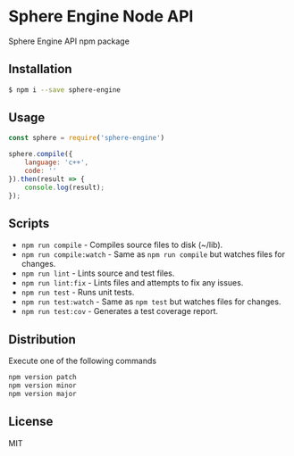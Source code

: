 # Sphere Engine Node API
Sphere Engine API npm package

## Installation
```bash
$ npm i --save sphere-engine
```

## Usage
```javascript
const sphere = require('sphere-engine')

sphere.compile({
    language: 'c++',
    code: ''
}).then(result => {
    console.log(result);
});
```

## Scripts
* `npm run compile` - Compiles source files to disk (~/lib).
* `npm run compile:watch` - Same as `npm run compile` but watches files for changes.
* `npm run lint` - Lints source and test files.
* `npm run lint:fix` - Lints files and attempts to fix any issues.
* `npm run test` - Runs unit tests.
* `npm run test:watch` - Same as `npm test` but watches files for changes.
* `npm run test:cov` - Generates a test coverage report.

## Distribution
Execute one of the following commands
```bash
npm version patch
npm version minor
npm version major
```
## License
MIT
